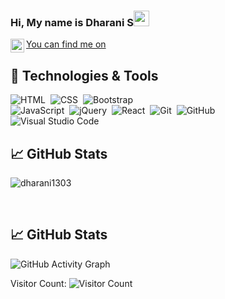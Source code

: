 
### Hi, My name is Dharani S<img src="https://media.giphy.com/media/hvRJCLFzcasrR4ia7z/giphy.gif" width="25px">

<a href="https://www.linkedin.com/in/dharanii/"> You can find me on
  <img align="left" alt="dharani's LinkedIN" width="22px" src="https://raw.githubusercontent.com/peterthehan/peterthehan/master/assets/linkedin.svg" />
</a>

## 🔧 Technologies & Tools

![HTML](https://img.shields.io/badge/-HTML-05122A?style=flat&logo=HTML5)&nbsp;
![CSS](https://img.shields.io/badge/-CSS-05122A?style=flat&logo=CSS3&logoColor=1572B6)&nbsp;
![Bootstrap](https://img.shields.io/badge/-Bootstrap-05122A?style=flat&logo=bootstrap&logoColor=563D7C)
<br/>
![JavaScript](https://img.shields.io/badge/-JavaScript-05122A?style=flat&logo=javascript)&nbsp;
![jQuery](https://img.shields.io/badge/-jQuery-05122A?style=flat&logo=jQuery)&nbsp;
![React](https://img.shields.io/badge/-React-05122A?style=flat&logo=react)&nbsp;
![Git](https://img.shields.io/badge/-Git-05122A?style=flat&logo=git)&nbsp;
![GitHub](https://img.shields.io/badge/-GitHub-05122A?style=flat&logo=github)&nbsp;
<br />
![Visual Studio Code](https://img.shields.io/badge/-Visual%20Studio%20Code-05122A?style=flat&logo=visual-studio-code&logoColor=007ACC)&nbsp;

## &#x1f4c8; GitHub Stats


 <p><img align="center" src="https://github-readme-streak-stats.herokuapp.com/?user=dharani1303&theme=radical" alt="dharani1303" /></p>
 
 <br />

## &#x1f4c8; GitHub Stats


![GitHub Activity Graph](https://activity-graph.herokuapp.com/graph?username=dharani1303&bg_color=000000&color=4fff67&line=4fff67&point=ffffff&area=true&hide_border=true)  




<p></p>





Visitor Count: ![Visitor Count](https://profile-counter.glitch.me/dharani1303/count.svg)
